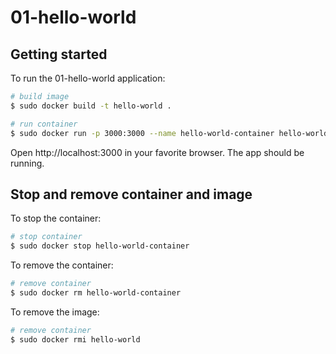 # 01-hello-world

## Getting started

To run the 01-hello-world application:

```sh
# build image
$ sudo docker build -t hello-world .

# run container
$ sudo docker run -p 3000:3000 --name hello-world-container hello-world
```

Open http://localhost:3000 in your favorite browser. The app should be running.

## Stop and remove container and image

To stop the container:

```sh
# stop container
$ sudo docker stop hello-world-container
```

To remove the container:

```sh
# remove container
$ sudo docker rm hello-world-container
```

To remove the image:

```sh
# remove container
$ sudo docker rmi hello-world
```